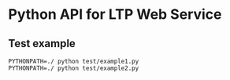 Python API for LTP Web Service
==============================

## Test example

```
PYTHONPATH=./ python test/example1.py
PYTHONPATH=./ python test/example2.py
```
